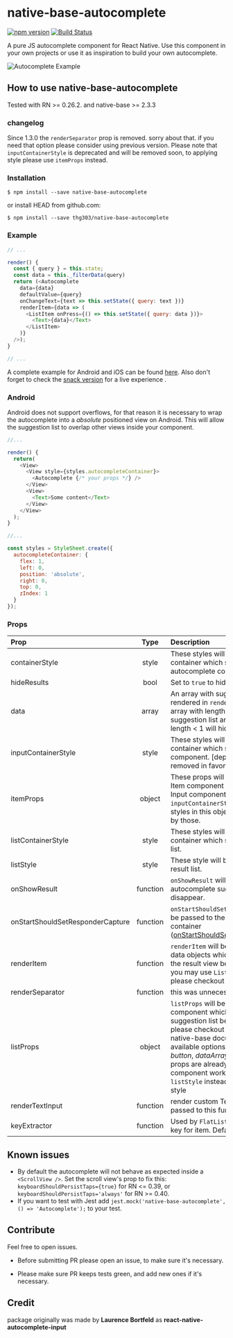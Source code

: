# native-base-autocomplete
[![npm version](https://badge.fury.io/js/native-base-autocomplete.svg)](https://badge.fury.io/js/native-base-autocomplete)
[![Build Status](https://travis-ci.org/thg303/native-base-autocomplete.svg)](https://travis-ci.org/thg303/native-base-autocomplete)

A pure JS autocomplete component for React Native. Use this component in your own projects or use it as inspiration to build your own autocomplete.

![Autocomplete Example](https://raw.githubusercontent.com/thg303/native-base-autocomplete/master/example.gif)

## How to use native-base-autocomplete
Tested with RN >= 0.26.2. and native-base >= 2.3.3 

### changelog
Since 1.3.0 the `renderSeparator` prop is removed. sorry about that. if you need that option please consider using previous version.
Please note that `inputContainerStyle` is deprecated and will be removed soon, to applying style please use `itemProps` instead. 

### Installation

```shell
$ npm install --save native-base-autocomplete
```

or install HEAD from github.com:

```shell
$ npm install --save thg303/native-base-autocomplete
```

### Example

```javascript
// ...

render() {
  const { query } = this.state;
  const data = this._filterData(query)
  return (<Autocomplete
    data={data}
    defaultValue={query}
    onChangeText={text => this.setState({ query: text })}
    renderItem={data => (
      <ListItem onPress={() => this.setState({ query: data })}>
        <Text>{data}</Text>
      </ListItem>
    )}
  />);
}

// ...
```

A complete example for Android and iOS can be found [here](//github.com/thg303/native-base-autocomplete/blob/master/example/).
Also don't forget to check the [snack version](https://snack.expo.io/@thg303/native-base-autocomplete) for a live experience .

### Android
Android does not support overflows, for that reason it is necessary to wrap the autocomplete into a *absolute* positioned view on Android. This will  allow the suggestion list to overlap other views inside your component.

```javascript
//...

render() {
  return(
    <View>
      <View style={styles.autocompleteContainer}>
        <Autocomplete {/* your props */} />
      </View>
      <View>
        <Text>Some content</Text>
      </View>
    </View>
  );
}

//...

const styles = StyleSheet.create({
  autocompleteContainer: {
    flex: 1,
    left: 0,
    position: 'absolute',
    right: 0,
    top: 0,
    zIndex: 1
  }
});

```

### Props
| Prop | Type | Description |
| :------------ |:---------------:| :-----|
| containerStyle | style | These styles will be applied to the container which surrounds the autocomplete component. |
| hideResults | bool | Set to `true` to hide the suggestion list.
| data | array | An array with suggestion items to be rendered in `renderItem(item)`. Any array with length > 0 will open the suggestion list and any array with length < 1 will hide the list. |
| inputContainerStyle | style | These styles will be applied to the container which surrounds the Input component. [deprecated: it would be removed in favor of itemProps]
| itemProps | object | These props will be applied to the Item component which surrounds the Input component. note that if `inputContainerStyle` was present styles in this object would be override by those.
| listContainerStyle | style | These styles will be applied to the container which surrounds the result list. |
| listStyle | style | These style will be applied to the result list. |
| onShowResult | function | `onShowResult` will be called when the autocomplete suggestions appear or disappear. |
| onStartShouldSetResponderCapture | function | `onStartShouldSetResponderCapture` will be passed to the result list view container ([onStartShouldSetResponderCapture](https://facebook.github.io/react-native/docs/gesture-responder-system.html#capture-shouldset-handlers)). |
| renderItem | function | `renderItem` will be called to render the data objects which will be displayed in the result view below the text input. you may use `ListItem` component, please checkout the example code. |
| renderSeparator | function | this was unnecessary and removed! |
| listProps | object | ﻿`listProps` will be applied to the List component which renders the suggestion list below the text input. please checkout `List` component at native-base documentation for available options. please note that *button*, *dataArray* and *renderRow* props are already token to make this component work. also please use `listStyle` instead of `style` to applying style |
| renderTextInput | function | render custom TextInput. All props passed to this function. |
| keyExtractor | function | Used by `FlatList` to extract unique key for item. Defaults to index. |

## Known issues
* By default the autocomplete will not behave as expected inside a `<ScrollView />`. Set the scroll view's prop to fix this: `keyboardShouldPersistTaps={true}` for RN <= 0.39, or `keyboardShouldPersistTaps='always'` for RN >= 0.40.
* If you want to test with Jest add ```jest.mock('native-base-autocomplete', () => 'Autocomplete');``` to your test.

## Contribute
Feel free to open issues.

 - Before submitting PR please open an issue, to make sure it's necessary.

 - Please make sure PR keeps tests green, and add new ones if it's necessary.

## Credit
package originally was made by **Laurence Bortfeld** as **react-native-autocomplete-input**